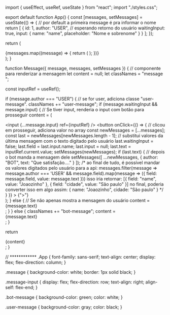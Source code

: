 import { useEffect, useRef, useState } from "react";
import "./styles.css";

export default function App() {
  const [messages, setMessages] = useState(() => {
    // por default a primeira message é pra informar o nome
    return [
      {
        id: 1,
        author: "USER",
        // esperando retorno do usuário
        waitingInput: true,
        input: {
          name: "name",
          placeholder: "Nome e sobrenome"
        }
      }
    ];
  });

  return (
    <div className="App">
      {messages.map((message) => {
        return (
          <Message
            message={message}
            setMessages={setMessages}
            messages={messages}
          />
        );
      })}
    </div>
  );
}

function Message({ message, messages, setMessages }) {
  // componente para renderizar a mensagem
  let content = null;
  let classNames = "message ";

  const inputRef = useRef();

  if (message.author === "USER") {
    // se for user, adiciona classe "user-message".
    classNames += "user-message";
    if (message.waitingInput && message.input) {
      //  Se tiver input, renderia o input com botão para prosseguir
      content = (
        <div className="message-input">
          <input {...message.input} ref={inputRef} />
          <button
            onClick={() => {
              // clicou em prosseguir, adiciona valor no array
              const newMessages = [...messages];
              const last = newMessages[newMessages.length - 1];
              // substitui valores da última mensagem com o texto digitado pelo usuário
              last.waitingInput = false;
              last.field = last.input.name;
              last.input = null;
              last.text = inputRef.current.value;
              setMessages(newMessages);
              if (last.text) {
                // depois o bot manda a mensagem dele
                setMessages([
                  ...newMessages,
                  {
                    author: "BOT",
                    text: "Que satisfação...."
                  }
                ]);
                /* 
                  ao final de tudo, é possível mandar os valores digitados pelo usuário para a api:
                  messages.filter(message => message.author === 'USER' && message.field).map(message => ({ field: message.field, value: message.text  }))
                  isso iria retornar:
                  [{
                    field: "name",
                    value: "Joaozinho"
                  }, {
                    field: "cidade",
                    value: "São paulo"
                  }]
                  no final, poderia converter isso em algo assim:
                  {
                    name: "Joaozinho",
                    cidade: "São paulo"
                  }
                */
              }
            }}
          >
            {">"}
          </button>
        </div>
      );
    } else {
      //  Se não apenas mostra a mensagem do usuário
      content = <div>{message.text}</div>;
    }
  } else {
    classNames += "bot-message";
    content = <div>{message.text}</div>;
  }

  return <div className={classNames}>{content}</div>;
}

// ************
.App {
  font-family: sans-serif;
  text-align: center;
  display: flex;
  flex-direction: column;
}

.message {
  background-color: white;
  border: 1px solid black;
}

.message-input {
  display: flex;
  flex-direction: row;
  text-align: right;
  align-self: flex-end;
}

.bot-message {
  background-color: green;
  color: white;
}

.user-message {
  background-color: gray;
  color: black;
}
